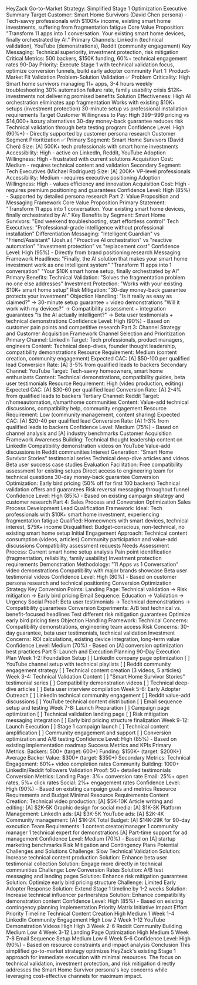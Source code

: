 HeyZack Go-to-Market Strategy: Simplified Stage 1 Optimization
Executive Summary
Target Customer: Smart Home Survivors (David Chen persona) - Tech-savvy professionals with $100K+ income, existing smart home investments, suffering from fragmentation fatigue
Core Value Proposition: "Transform 11 apps into 1 conversation. Your existing smart home devices, finally orchestrated by AI."
Primary Channels: LinkedIn (technical validation), YouTube (demonstrations), Reddit (community engagement)
Key Messaging: Technical superiority, investment protection, risk mitigation
Critical Metrics: 500 backers, $150K funding, 60%+ technical engagement rates
90-Day Priority: Execute Stage 1 with technical validation focus, optimize conversion funnels, build early adopter community
Part 1: Product-Market Fit Validation
Problem-Solution Validation ✅
Problem Criticality: High
Smart home survivors managing 11+ apps, 3-4 hours weekly troubleshooting
30% automation failure rate, family usability crisis
$12K+ investments not delivering promised benefits
Solution Effectiveness: High
AI orchestration eliminates app fragmentation
Works with existing $10K+ setups (investment protection)
30-minute setup vs professional installation requirements
Target Customer Willingness to Pay: High
$399-$999 pricing vs $14,000+ luxury alternatives
30-day money-back guarantee reduces risk
Technical validation through beta testing program
Confidence Level: High (90%+) - Directly supported by customer persona research
Customer Segment Prioritization ✅
Primary Segment: Smart Home Survivors (David Chen)
Size: [A] 500K+ tech professionals with smart home investments
Accessibility: High - active on LinkedIn, Reddit, YouTube
Adoption Willingness: High - frustrated with current solutions
Acquisition Cost: Medium - requires technical content and validation
Secondary Segment: Tech Executives (Michael Rodriguez)
Size: [A] 200K+ VP-level professionals
Accessibility: Medium - requires executive positioning
Adoption Willingness: High - values efficiency and innovation
Acquisition Cost: High - requires premium positioning and guarantees
Confidence Level: High (85%) - Supported by detailed persona research
Part 2: Value Proposition and Messaging Framework
Core Value Proposition
Primary Statement: "Transform 11 apps into 1 conversation. Your existing smart home devices, finally orchestrated by AI."
Key Benefits by Segment:
Smart Home Survivors: "End weekend troubleshooting, start effortless control"
Tech Executives: "Professional-grade intelligence without professional installation"
Differentiation Messaging:
"Intelligent Guardian" vs "Friend/Assistant" (Josh.ai)
"Proactive AI orchestration" vs "reactive automation"
"Investment protection" vs "replacement cost"
Confidence Level: High (95%) - Directly from brand positioning research
Messaging Framework
Headlines:
"Finally, the AI solution that makes your smart home investment work as one intelligent system"
"Transform 11 apps into 1 conversation"
"Your $10K smart home setup, finally orchestrated by AI"
Primary Benefits:
Technical Validation: "Solves the fragmentation problem no one else addresses"
Investment Protection: "Works with your existing $10K+ smart home setup"
Risk Mitigation: "30-day money-back guarantee protects your investment"
Objection Handling:
"Is it really as easy as claimed?" → 30-minute setup guarantee + video demonstrations
"Will it work with my devices?" → Compatibility assessment + integration guarantees
"Is the AI actually intelligent?" → Beta user testimonials + technical demonstrations
Confidence Level: High (90%) - Based on customer pain points and competitive research
Part 3: Channel Strategy and Customer Acquisition Framework
Channel Selection and Prioritization
Primary Channel: LinkedIn
Target: Tech professionals, product managers, engineers
Content: Technical deep-dives, founder thought leadership, compatibility demonstrations
Resource Requirement: Medium (content creation, community engagement)
Expected CAC: [A] $50-100 per qualified lead
Conversion Rate: [A] 3-5% from qualified leads to backers
Secondary Channel: YouTube
Target: Tech-savvy homeowners, smart home enthusiasts
Content: Technical demonstrations, compatibility guides, beta user testimonials
Resource Requirement: High (video production, editing)
Expected CAC: [A] $30-60 per qualified lead
Conversion Rate: [A] 2-4% from qualified leads to backers
Tertiary Channel: Reddit
Target: r/homeautomation, r/smarthome communities
Content: Value-add technical discussions, compatibility help, community engagement
Resource Requirement: Low (community management, content sharing)
Expected CAC: [A] $20-40 per qualified lead
Conversion Rate: [A] 1-3% from qualified leads to backers
Confidence Level: Medium (75%) - Based on channel analysis and [A] industry benchmarks
Customer Acquisition Framework
Awareness Building:
Technical thought leadership content on LinkedIn
Compatibility demonstration videos on YouTube
Value-add discussions in Reddit communities
Interest Generation:
"Smart Home Survivor Stories" testimonial series
Technical deep-dive articles and videos
Beta user success case studies
Evaluation Facilitation:
Free compatibility assessment for existing setups
Direct access to engineering team for technical questions
30-day money-back guarantee
Conversion Optimization:
Early bird pricing (50% off for first 100 backers)
Technical validation offers and guarantees
Risk reversal messaging throughout funnel
Confidence Level: High (85%) - Based on existing campaign strategy and customer research
Part 4: Sales Process and Conversion Optimization
Sales Process Development
Lead Qualification Framework:
Ideal: Tech professionals with $10K+ smart home investment, experiencing fragmentation fatigue
Qualified: Homeowners with smart devices, technical interest, $75K+ income
Disqualified: Budget-conscious, non-technical, no existing smart home setup
Initial Engagement Approach:
Technical content consumption (videos, articles)
Community participation and value-add discussions
Compatibility assessment requests
Needs Assessment Process:
Current smart home setup analysis
Pain point identification (fragmentation, reliability, family usability)
Investment protection requirements
Demonstration Methodology:
"11 Apps vs 1 Conversation" video demonstrations
Compatibility with major brands showcase
Beta user testimonial videos
Confidence Level: High (80%) - Based on customer persona research and technical positioning
Conversion Optimization Strategy
Key Conversion Points:
Landing Page: Technical validation → Risk mitigation → Early bird pricing
Email Sequence: Education → Validation → Urgency
Social Proof: Beta user testimonials → Technical demonstrations → Compatibility guarantees
Conversion Experiments:
A/B test technical vs. benefit-focused headlines
Test different risk mitigation guarantees
Optimize early bird pricing tiers
Objection Handling Framework:
Technical Concerns: Compatibility demonstrations, engineering team access
Risk Concerns: 30-day guarantee, beta user testimonials, technical validation
Investment Concerns: ROI calculations, existing device integration, long-term value
Confidence Level: Medium (70%) - Based on [A] conversion optimization best practices
Part 5: Launch and Execution Planning
90-Day Execution Plan
Week 1-2: Foundation Setup
[ ] LinkedIn company page optimization
[ ] YouTube channel setup with technical playlists
[ ] Reddit community engagement strategy
[ ] Technical content creation (3 videos, 5 articles)
Week 3-4: Technical Validation Content
[ ] "Smart Home Survivor Stories" testimonial series
[ ] Compatibility demonstration videos
[ ] Technical deep-dive articles
[ ] Beta user interview compilation
Week 5-6: Early Adopter Outreach
[ ] LinkedIn technical community engagement
[ ] Reddit value-add discussions
[ ] YouTube technical content distribution
[ ] Email sequence setup and testing
Week 7-8: Launch Preparation
[ ] Campaign page optimization
[ ] Technical validation landing page
[ ] Risk mitigation messaging integration
[ ] Early bird pricing structure finalization
Week 9-12: Launch Execution
[ ] Stage 1 campaign launch
[ ] Technical content amplification
[ ] Community engagement and support
[ ] Conversion optimization and A/B testing
Confidence Level: High (85%) - Based on existing implementation roadmap
Success Metrics and KPIs
Primary Metrics:
Backers: 500+ (target: 600+)
Funding: $150K+ (target: $200K+)
Average Backer Value: $300+ (target: $350+)
Secondary Metrics:
Technical Engagement: 60%+ video completion rates
Community Building: 1000+ LinkedIn/Reddit followers
Validation Proof: 50+ detailed testimonials
Conversion Metrics:
Landing Page: 3%+ conversion rate
Email: 25%+ open rates, 5%+ click rates
Social: 2%+ engagement rates
Confidence Level: High (90%) - Based on existing campaign goals and metrics
Resource Requirements and Budget
Minimal Resource Requirements
Content Creation:
Technical video production: [A] $5K-10K
Article writing and editing: [A] $2K-5K
Graphic design for social media: [A] $1K-3K
Platform Management:
LinkedIn ads: [A] $3K-5K
YouTube ads: [A] $2K-4K
Community management: [A] $1K-2K
Total Budget: [A] $14K-29K for 90-day execution
Team Requirements:
1 content creator/manager
1 community manager
1 technical expert for demonstrations
[A] Part-time support for ad management
Confidence Level: Medium (70%) - Based on [A] startup marketing benchmarks
Risk Mitigation and Contingency Plans
Potential Challenges and Solutions
Challenge: Slow Technical Validation
Solution: Increase technical content production
Solution: Enhance beta user testimonial collection
Solution: Engage more directly in technical communities
Challenge: Low Conversion Rates
Solution: A/B test messaging and landing pages
Solution: Enhance risk mitigation guarantees
Solution: Optimize early bird pricing structure
Challenge: Limited Early Adopter Response
Solution: Extend Stage 1 timeline by 1-2 weeks
Solution: Increase technical influencer partnerships
Solution: Enhance compatibility demonstration content
Confidence Level: High (85%) - Based on existing contingency planning
Implementation Priority Matrix
Initiative	Impact	Effort	Priority	Timeline
Technical Content Creation	High	Medium	1	Week 1-4
LinkedIn Community Engagement	High	Low	2	Week 1-12
YouTube Demonstration Videos	High	High	3	Week 2-6
Reddit Community Building	Medium	Low	4	Week 3-12
Landing Page Optimization	High	Medium	5	Week 7-8
Email Sequence Setup	Medium	Low	6	Week 5-6
Confidence Level: High (90%) - Based on resource constraints and impact analysis
Conclusion
This simplified go-to-market strategy optimizes HeyZack's existing Stage 1 approach for immediate execution with minimal resources. The focus on technical validation, investment protection, and risk mitigation directly addresses the Smart Home Survivor persona's key concerns while leveraging cost-effective channels for maximum impact.
